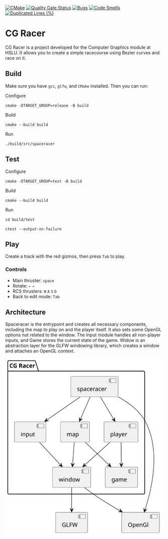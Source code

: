 [![CMake](https://github.com/erzu12/cg_racer/actions/workflows/cmake.yml/badge.svg)](https://github.com/erzu12/cg_racer/actions/workflows/cmake.yml)
[![Quality Gate Status](https://sonarcloud.io/api/project_badges/measure?project=erzu12_cg_racer&metric=alert_status)](https://sonarcloud.io/summary/new_code?id=erzu12_cg_racer)
[![Bugs](https://sonarcloud.io/api/project_badges/measure?project=erzu12_cg_racer&metric=bugs)](https://sonarcloud.io/summary/new_code?id=erzu12_cg_racer)
[![Code Smells](https://sonarcloud.io/api/project_badges/measure?project=erzu12_cg_racer&metric=code_smells)](https://sonarcloud.io/summary/new_code?id=erzu12_cg_racer)
[![Duplicated Lines (%)](https://sonarcloud.io/api/project_badges/measure?project=erzu12_cg_racer&metric=duplicated_lines_density)](https://sonarcloud.io/summary/new_code?id=erzu12_cg_racer)


# CG Racer

CG Racer is a project developed for the Computer Graphics module at HSLU. It allows you to create a simple racecourse using Bezier curves and race on it.

## Build

Make sure you have `gcc`, `glfw`, and `CMake` installed.
Then you can run:

Configure
```
cmake -DTARGET_GROUP=release -B build
```

Build
```
cmake --build build
```

Run
```
./build/src/spaceracer
```

## Test

Configure
```
cmake -DTARGET_GROUP=test -B build
```

Build
```
cmake --build build
```

Run
```
cd build/test
```
```
ctest --output-on-failure
```

## Play 

Create a track with the red gizmos, then press `Tab` to play.

### Controls

- Main thruster: `space`
- Rotate: `←` `→`
- RCS thrusters: `W` `A` `S` `D`
- Back to edit mode: `Tab`

## Architecture

Spaceracer is the entrypoint and creates all necessary components, including the map to play on and the player itself. It also sets some OpenGL options not related to the window.
The Input module handles all non-player inputs, and Game stores the current state of the game. Widow is an abstraction layer for the GLFW windowing library, which creates a window and attaches an OpenGL context.

![overview](Docs/Components.svg)
